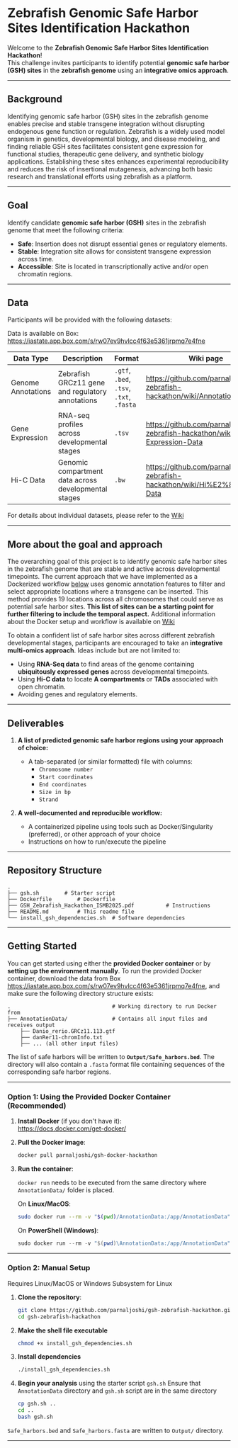 # Zebrafish Genomic Safe Harbor Sites Identification Hackathon

Welcome to the **Zebrafish Genomic Safe Harbor Sites Identification Hackathon**!  
This challenge invites participants to identify potential **genomic safe harbor (GSH) sites** in the **zebrafish genome** using an **integrative omics approach**.

---
## Background

Identifying genomic safe harbor (GSH) sites in the zebrafish genome enables precise and stable transgene integration without disrupting endogenous gene function or regulation. Zebrafish is a widely used model organism in genetics, developmental biology, and disease modeling, and finding reliable GSH sites facilitates consistent gene expression for functional studies, therapeutic gene delivery, and synthetic biology applications. Establishing these sites enhances experimental reproducibility and reduces the risk of insertional mutagenesis, advancing both basic research and translational efforts using zebrafish as a platform.


---

## Goal

Identify candidate **genomic safe harbor (GSH)** sites in the zebrafish genome that meet the following criteria:

- **Safe**: Insertion does not disrupt essential genes or regulatory elements.
- **Stable**: Integration site allows for consistent transgene expression across time.
- **Accessible**: Site is located in transcriptionally active and/or open chromatin regions.

---

## Data

Participants will be provided with the following datasets:

Data is available on Box: https://iastate.app.box.com/s/rw07ev9hvlcc4f63e5361jrpmq7e4fne 

| Data Type         | Description                                          | Format                                         | Wiki page                                                                        |
|-------------------|------------------------------------------------------|------------------------------------------------|----------------------------------------------------------------------------------|
| Genome Annotations| Zebrafish GRCz11 gene and regulatory annotations     | `.gtf`, `.bed`, `.tsv`, `.txt`, `.fasta`       | https://github.com/parnaljoshi/gsh-zebrafish-hackathon/wiki/Annotation-Data      |
| Gene Expression   | RNA-seq profiles across developmental stages         | `.tsv`                                         | https://github.com/parnaljoshi/gsh-zebrafish-hackathon/wiki/Gene-Expression-Data |
| Hi-C Data         | Genomic compartment data across developmental stages | `.bw`                                          | https://github.com/parnaljoshi/gsh-zebrafish-hackathon/wiki/Hi%E2%80%90C-Data    |

For details about individual datasets, please refer to the [Wiki](https://github.com/parnaljoshi/gsh-zebrafish-hackathon/wiki)

---

## More about the goal and approach

The overarching goal of this project is to identify genomic safe harbor sites in the zebrafish genome that are stable and active across developmental timepoints. The current approach that we have implemented as a Dockerized workflow [below](https://github.com/parnaljoshi/gsh-zebrafish-hackathon/blob/main/README.md#option-1-using-the-provided-docker-container-recommended) uses genomic annotation features to filter and select appropriate locations where a transgene can be inserted. This method provides 19 locations across all chromosomes that could serve as potential safe harbor sites. **This list of sites can be a starting point for further filtering to include the temporal aspect.** Additional information about the Docker setup and workflow is available on [Wiki](https://github.com/parnaljoshi/gsh-zebrafish-hackathon/wiki/Docker-Setup) 

To obtain a confident list of safe harbor sites across different zebrafish developmental stages, participants are encouraged to take an **integrative multi-omics approach**. Ideas include but are not limited to:

- Using **RNA-Seq data** to find areas of the genome containing **ubiquitously expressed genes** across developmental timepoints.
- Using **Hi-C data** to locate **A compartments** or **TADs** associated with open chromatin.
- Avoiding genes and regulatory elements.

---

## Deliverables

1. **A list of predicted genomic safe harbor regions using your approach of choice:**
   - A tab-separated (or similar formatted) file with columns:
      * `Chromosome number`
      * `Start coordinates`
      * `End coordinates`
      * `Size in bp`
      * `Strand`
    
2. **A well-documented and reproducible workflow:**
   - A containerized pipeline using tools such as Docker/Singularity (preferred), or other approach of your choice
   - Instructions on how to run/execute the pipeline


---

## Repository Structure

```text
.
├── gsh.sh        # Starter script
├── Dockerfile        # Dockerfile
├── GSH_Zebrafish_Hackathon_ISMB2025.pdf          # Instructions
├── README.md         # This readme file
└── install_gsh_dependencies.sh  # Software dependencies
```
---

## Getting Started

You can get started using either the **provided Docker container** or by **setting up the environment manually**. To run the provided Docker container, download the data from Box https://iastate.app.box.com/s/rw07ev9hvlcc4f63e5361jrpmq7e4fne, and make sure the following directory structure exists:

```
.                                # Working directory to run Docker from
├── AnnotationData/              # Contains all input files and receives output
    ├── Danio_rerio.GRCz11.113.gtf
    ├── danRer11-chromInfo.txt
    ├── ... (all other input files)
```

The list of safe harbors will be written to **`Output/Safe_harbors.bed`**. The directory will also contain a `.fasta` format file containing sequences of the corresponding safe harbor regions.

---

### Option 1: Using the Provided Docker Container (Recommended)

1. **Install Docker** (if you don't have it):  
   https://docs.docker.com/get-docker/

2. **Pull the Docker image**:
   ```bash
   docker pull parnaljoshi/gsh-docker-hackathon
   ```
   
3. **Run the container**:

   `docker run` needs to be executed from the same directory where `AnnotationData/` folder is placed.

   On **Linux/MacOS**:
   ```bash
   sudo docker run --rm -v "$(pwd)/AnnotationData:/app/AnnotationData" -v "$(pwd)/Output:/app/Output" parnaljoshi/gsh-docker-hackathon
   ```

   On **PowerShell (Windows)**:
   ```powershell
   sudo docker run --rm -v "$(pwd)\AnnotationData:/app/AnnotationData" -v "$(pwd)\Output:/app/Output" parnaljoshi/gsh-docker-hackathon
   ```
   
---

### Option 2: Manual Setup 

Requires Linux/MacOS or Windows Subsystem for Linux 

1. **Clone the repository**:
   ```bash
   git clone https://github.com/parnaljoshi/gsh-zebrafish-hackathon.git  
   cd gsh-zebrafish-hackathon
   ```

2. **Make the shell file executable**
   ```bash
   chmod +x install_gsh_dependencies.sh
   ```

3. **Install dependencies**
   ```bash
   ./install_gsh_dependencies.sh
   ```

4. **Begin your analysis** using the starter script `gsh.sh`
   Ensure that `AnnotationData` directory and `gsh.sh` script are in the same directory 
   ```bash
   cp gsh.sh ..
   cd ..
   bash gsh.sh
   ```

`Safe_harbors.bed` and `Safe_harbors.fasta` are written to `Output/` directory.
 
---

